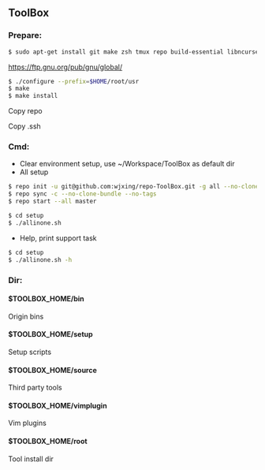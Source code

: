 ## ToolBox

### Prepare:
```bash
$ sudo apt-get install git make zsh tmux repo build-essential libncurses5-dev zlib1g-dev python libperl-dev libpython-dev libpython3-dev libx11-dev libxt-dev gawk
```
https://ftp.gnu.org/pub/gnu/global/
```bash
$ ./configure --prefix=$HOME/root/usr
$ make
$ make install
```

Copy repo

Copy .ssh

### Cmd:
* Clear environment setup, use ~/Workspace/ToolBox as default dir
* All setup
```bash
$ repo init -u git@github.com:wjxing/repo-ToolBox.git -g all --no-clone-bundle -m linux.xml
$ repo sync -c --no-clone-bundle --no-tags
$ repo start --all master

$ cd setup
$ ./allinone.sh
```

* Help, print support task
```bash
$ cd setup
$ ./allinone.sh -h
```

### Dir:
#### $TOOLBOX_HOME/bin
Origin bins

#### $TOOLBOX_HOME/setup
Setup scripts

#### $TOOLBOX_HOME/source
Third party tools

#### $TOOLBOX_HOME/vimplugin
Vim plugins

#### $TOOLBOX_HOME/root
Tool install dir
